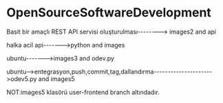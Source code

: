 # OpenSourceSoftwareDevelopment
Basit bir amaçlı REST API servisi oluşturulması--------> images2 and api


halka acil api------->python and images


ubuntu------->images3 and odev.py



ubuntu-->entegrasyon,push,commit,tag,dallandırma--------------------->odev5.py and images5


NOT:images5 klasörü user-frontend branch altındadır.
